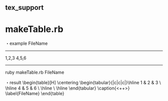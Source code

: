 ## tex_support

# makeTable.rb

・example
FileName 
***
1,2,3
4,5,6
***

ruby makeTable.rb FileName

・result
	\begin{table}[H]
		\centering
		\begin{tabular}{|c|c|c|}\hline
			1 & 2 & 3 \\ \hline
			4 & 5 & 6 \\ \hline
			\\ \hline
			\end{tabular}
		\caption{<++>}
		\label{FileName}
	\end{table}

